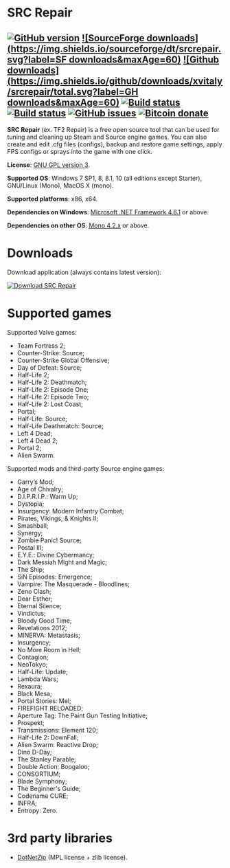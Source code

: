 SRC Repair
=========
[![GitHub version](https://badge.fury.io/gh/xvitaly%2Fsrcrepair.svg)](https://github.com/xvitaly/srcrepair/releases)
[![SourceForge downloads](https://img.shields.io/sourceforge/dt/srcrepair.svg?label=SF downloads&maxAge=60)](https://sourceforge.net/projects/srcrepair/files/)
[![Github downloads](https://img.shields.io/github/downloads/xvitaly/srcrepair/total.svg?label=GH downloads&maxAge=60)](https://github.com/xvitaly/srcrepair/releases)
[![Build status](https://travis-ci.org/xvitaly/srcrepair.svg?branch=master)](https://travis-ci.org/xvitaly/srcrepair)
[![Build status](https://ci.appveyor.com/api/projects/status/9r2yma3aab972blf?svg=true)](https://ci.appveyor.com/project/xvitaly/srcrepair)
[![GitHub issues](https://img.shields.io/github/issues/xvitaly/srcrepair.svg?label=issues&maxAge=60)](https://github.com/xvitaly/srcrepair/issues)
[![Bitcoin donate](https://img.shields.io/badge/Bitcoin-donate-yellow.svg)](tfiles/donate.md)
---

**SRC Repair** (ex. TF2 Repair) is a free open source tool that can be used for tuning and cleaning up Steam and Source
engine games. You can also create and edit .cfg files (configs), backup and restore game settings, apply FPS configs or
sprays into the game with one click.

**License**: [GNU GPL version 3](COPYING).

**Supported OS**: Windows 7 SP1, 8, 8.1, 10 (all editions except Starter), GNU/Linux (Mono), MacOS X (mono).

**Supported platforms**: x86, x64.

**Dependencies on Windows**: [Microsoft .NET Framework 4.6.1](https://www.microsoft.com/en-us/download/details.aspx?id=49981) or above.

**Dependencies on other OS**: [Mono 4.2.x](http://www.mono-project.com/download/) or above.

Downloads
=========
Download application (always contains latest version):

[![Download SRC Repair](https://www.easycoding.org/wp-content/uploads/sf_dn.png)](https://www.easycoding.org/files/srcrepair_latest.exe)

Supported games
=========
Supported Valve games:
 * Team Fortress 2;
 * Counter-Strike: Source;
 * Counter-Strike Global Offensive;
 * Day of Defeat: Source;
 * Half-Life 2;
 * Half-Life 2: Deathmatch;
 * Half-Life 2: Episode One;
 * Half-Life 2: Episode Two;
 * Half-Life 2: Lost Coast;
 * Portal;
 * Half-Life: Source;
 * Half-Life Deathmatch: Source;
 * Left 4 Dead;
 * Left 4 Dead 2;
 * Portal 2;
 * Alien Swarm.

Supported mods and third-party Source engine games:
 * Garry’s Mod;
 * Age of Chivalry;
 * D.I.P.R.I.P.: Warm Up;
 * Dystopia;
 * Insurgency: Modern Infantry Combat;
 * Pirates, Vikings, & Knights II;
 * Smashball;
 * Synergy;
 * Zombie Panic! Source;
 * Postal III;
 * E.Y.E.: Divine Cybermancy;
 * Dark Messiah Might and Magic;
 * The Ship;
 * SiN Episodes: Emergence;
 * Vampire: The Masquerade - Bloodlines;
 * Zeno Clash;
 * Dear Esther;
 * Eternal Silence;
 * Vindictus;
 * Bloody Good Time;
 * Revelations 2012;
 * MINERVA: Metastasis;
 * Insurgency;
 * No More Room in Hell;
 * Contagion;
 * NeoTokyo;
 * Half-Life: Update;
 * Lambda Wars;
 * Rexaura;
 * Black Mesa;
 * Portal Stories: Mel;
 * FIREFIGHT RELOADED;
 * Aperture Tag: The Paint Gun Testing Initiative;
 * Prospekt;
 * Transmissions: Element 120;
 * Half-Life 2: DownFall;
 * Alien Swarm: Reactive Drop;
 * Dino D-Day;
 * The Stanley Parable;
 * Double Action: Boogaloo;
 * CONSORTIUM;
 * Blade Symphony;
 * The Beginner's Guide;
 * Codename CURE;
 * INFRA;
 * Entropy: Zero.

3rd party libraries
=========
 * [DotNetZip](https://github.com/haf/DotNetZip.Semverd) (MPL license + zlib license).